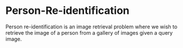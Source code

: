 # Person-Re-identification
Person re-identification is an image retrieval problem where we wish to retrieve the image of a person from a gallery of images given a query image.
